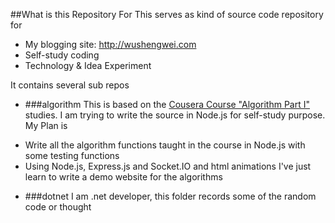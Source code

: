 ##What is this Repository For 
This serves as kind of source code repository for 
- My blogging site: http://wushengwei.com
- Self-study coding 
- Technology & Idea Experiment 

It contains several sub repos 
- ###algorithm
This is based on the [Cousera Course "Algorithm Part I"](https://www.coursera.org/course/algs4partI) studies. 
I am trying to write the source in Node.js for self-study purpose. 
My Plan is 
* Write all the algorithm functions taught in the course in Node.js with some testing functions
* Using Node.js, Express.js and Socket.IO and html animations I've just learn to write a demo website for the algorithms

- ###dotnet
I am .net developer, this folder records some of the random code or thought 